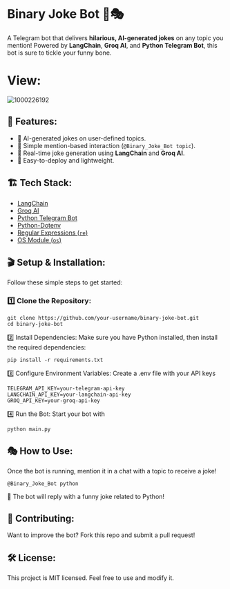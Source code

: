 # Binary Joke Bot 🤖🎭

A Telegram bot that delivers **hilarious, AI-generated jokes** on any topic you mention! Powered by **LangChain**, **Groq AI**, and **Python Telegram Bot**, this bot is sure to tickle your funny bone. 

# View:
![1000226192](https://github.com/user-attachments/assets/26c50228-4149-433b-bf9a-d9e10a5bf212)

## 🚀 Features:
- 🤖 AI-generated jokes on user-defined topics.
- 📝 Simple mention-based interaction (`@Binary_Joke_Bot topic`).
- 🔄 Real-time joke generation using **LangChain** and **Groq AI**.
- 🎯 Easy-to-deploy and lightweight.

## 🏗️ Tech Stack:
- [LangChain](https://python.langchain.com/)
- [Groq AI](https://groq.com/)
- [Python Telegram Bot](https://python-telegram-bot.readthedocs.io/)
- [Python-Dotenv](https://pypi.org/project/python-dotenv/)
- [Regular Expressions (`re`)](https://docs.python.org/3/library/re.html)
- [OS Module (`os`)](https://docs.python.org/3/library/os.html)

## 🎬 Setup & Installation:
Follow these simple steps to get started:

### 1️⃣ Clone the Repository:
```
git clone https://github.com/your-username/binary-joke-bot.git
cd binary-joke-bot
```
2️⃣ Install Dependencies:
Make sure you have Python installed, then install the required dependencies:
```
pip install -r requirements.txt
```
3️⃣ Configure Environment Variables:
Create a .env file with your API keys
```
TELEGRAM_API_KEY=your-telegram-api-key
LANGCHAIN_API_KEY=your-langchain-api-key
GROQ_API_KEY=your-groq-api-key
```
4️⃣ Run the Bot:
Start your bot with
```
python main.py
```
## 🎭 How to Use:
Once the bot is running, mention it in a chat with a topic to receive a joke!
```
@Binary_Joke_Bot python
```
📌 The bot will reply with a funny joke related to Python!
## 🔗 Contributing:
Want to improve the bot? Fork this repo and submit a pull request!
## 🛠️ License:
This project is MIT licensed. Feel free to use and modify it.
